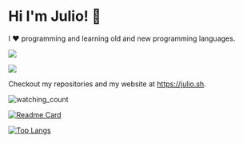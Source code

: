 # Hi I'm Julio! 🚀

I :hearts: programming and learning old and new programming languages.

<a href="https://fosstodon.org/@julioj" target="_blank"><img src="https://img.shields.io/badge/@julioj-purple?logo=mastodon" /></a>

<a href="https://x.com/lispdev" target="_blank"><img src="https://img.shields.io/badge/@LispDev-gray?logo=x" /></a>

Checkout my repositories and my website at https://julio.sh.

<img src="https://komarev.com/ghpvc/?username=juliojimenez&color=brightgreen" alt="watching_count" />

[![Readme Card](https://github-readme-stats.vercel.app/api/pin/?username=juliojimenez&repo=clickhouse-cl&theme=radical)](https://github.com/juliojimenez/clickhouse-cl)

[![Top Langs](https://github-readme-stats.vercel.app/api/top-langs/?username=juliojimenez&theme=radical&hide=css,html,javascript,typescript,python,dockerfile,makefile&langs_count=10)](https://github.com/anuraghazra/github-readme-stats)


<!--
**juliojimenez/juliojimenez** is a ✨ _special_ ✨ repository because its `README.md` (this file) appears on your GitHub profile.

Here are some ideas to get you started:

- 🔭 I’m currently working on ...
- 🌱 I’m currently learning ...
- 👯 I’m looking to collaborate on ...
- 🤔 I’m looking for help with ...
- 💬 Ask me about ...
- 📫 How to reach me: ...
- 😄 Pronouns: ...
- ⚡ Fun fact: ...
-->
